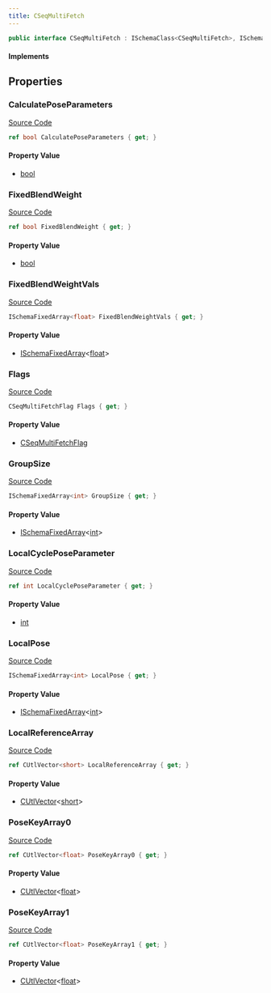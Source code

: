 ```yaml
---
title: CSeqMultiFetch
---
```


```csharp
public interface CSeqMultiFetch : ISchemaClass<CSeqMultiFetch>, ISchemaField, ISchemaClass, INativeHandle
```

#### Implements

## Properties

### CalculatePoseParameters

[Source Code](https://github.com/swiftly-solution/swiftlys2/blob/main/managed/src/SwiftlyS2.Generated/Schemas/Interfaces/CSeqMultiFetch.cs#L31)

```csharp
ref bool CalculatePoseParameters { get; }
```

#### Property Value

- [bool](https://learn.microsoft.com/dotnet/api/system.boolean)

### FixedBlendWeight

[Source Code](https://github.com/swiftly-solution/swiftlys2/blob/main/managed/src/SwiftlyS2.Generated/Schemas/Interfaces/CSeqMultiFetch.cs#L33)

```csharp
ref bool FixedBlendWeight { get; }
```

#### Property Value

- [bool](https://learn.microsoft.com/dotnet/api/system.boolean)

### FixedBlendWeightVals

[Source Code](https://github.com/swiftly-solution/swiftlys2/blob/main/managed/src/SwiftlyS2.Generated/Schemas/Interfaces/CSeqMultiFetch.cs#L35)

```csharp
ISchemaFixedArray<float> FixedBlendWeightVals { get; }
```

#### Property Value

- [ISchemaFixedArray](/docs/api/shared/schemas/ischemafixedarray-1)<[float](https://learn.microsoft.com/dotnet/api/system.single)>

### Flags

[Source Code](https://github.com/swiftly-solution/swiftlys2/blob/main/managed/src/SwiftlyS2.Generated/Schemas/Interfaces/CSeqMultiFetch.cs#L17)

```csharp
CSeqMultiFetchFlag Flags { get; }
```

#### Property Value

- [CSeqMultiFetchFlag](/docs/api/shared/schemadefinitions/cseqmultifetchflag)

### GroupSize

[Source Code](https://github.com/swiftly-solution/swiftlys2/blob/main/managed/src/SwiftlyS2.Generated/Schemas/Interfaces/CSeqMultiFetch.cs#L21)

```csharp
ISchemaFixedArray<int> GroupSize { get; }
```

#### Property Value

- [ISchemaFixedArray](/docs/api/shared/schemas/ischemafixedarray-1)<[int](https://learn.microsoft.com/dotnet/api/system.int32)>

### LocalCyclePoseParameter

[Source Code](https://github.com/swiftly-solution/swiftlys2/blob/main/managed/src/SwiftlyS2.Generated/Schemas/Interfaces/CSeqMultiFetch.cs#L29)

```csharp
ref int LocalCyclePoseParameter { get; }
```

#### Property Value

- [int](https://learn.microsoft.com/dotnet/api/system.int32)

### LocalPose

[Source Code](https://github.com/swiftly-solution/swiftlys2/blob/main/managed/src/SwiftlyS2.Generated/Schemas/Interfaces/CSeqMultiFetch.cs#L23)

```csharp
ISchemaFixedArray<int> LocalPose { get; }
```

#### Property Value

- [ISchemaFixedArray](/docs/api/shared/schemas/ischemafixedarray-1)<[int](https://learn.microsoft.com/dotnet/api/system.int32)>

### LocalReferenceArray

[Source Code](https://github.com/swiftly-solution/swiftlys2/blob/main/managed/src/SwiftlyS2.Generated/Schemas/Interfaces/CSeqMultiFetch.cs#L19)

```csharp
ref CUtlVector<short> LocalReferenceArray { get; }
```

#### Property Value

- [CUtlVector](/docs/api/-1)<[short](https://learn.microsoft.com/dotnet/api/system.int16)>

### PoseKeyArray0

[Source Code](https://github.com/swiftly-solution/swiftlys2/blob/main/managed/src/SwiftlyS2.Generated/Schemas/Interfaces/CSeqMultiFetch.cs#L25)

```csharp
ref CUtlVector<float> PoseKeyArray0 { get; }
```

#### Property Value

- [CUtlVector](/docs/api/-1)<[float](https://learn.microsoft.com/dotnet/api/system.single)>

### PoseKeyArray1

[Source Code](https://github.com/swiftly-solution/swiftlys2/blob/main/managed/src/SwiftlyS2.Generated/Schemas/Interfaces/CSeqMultiFetch.cs#L27)

```csharp
ref CUtlVector<float> PoseKeyArray1 { get; }
```

#### Property Value

- [CUtlVector](/docs/api/-1)<[float](https://learn.microsoft.com/dotnet/api/system.single)>

